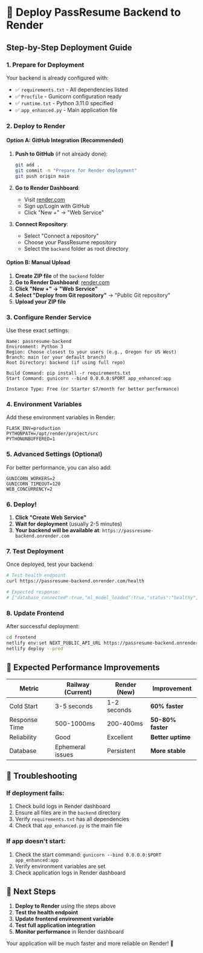 # 🚀 Deploy PassResume Backend to Render

## Step-by-Step Deployment Guide

### 1. Prepare for Deployment
Your backend is already configured with:
- ✅ `requirements.txt` - All dependencies listed
- ✅ `Procfile` - Gunicorn configuration ready
- ✅ `runtime.txt` - Python 3.11.0 specified
- ✅ `app_enhanced.py` - Main application file

### 2. Deploy to Render

#### Option A: GitHub Integration (Recommended)
1. **Push to GitHub** (if not already done):
   ```bash
   git add .
   git commit -m "Prepare for Render deployment"
   git push origin main
   ```

2. **Go to Render Dashboard**:
   - Visit [render.com](https://render.com)
   - Sign up/Login with GitHub
   - Click "New +" → "Web Service"

3. **Connect Repository**:
   - Select "Connect a repository"
   - Choose your PassResume repository
   - Select the `backend` folder as root directory

#### Option B: Manual Upload
1. **Create ZIP file** of the `backend` folder
2. **Go to Render Dashboard**: [render.com](https://render.com)
3. **Click "New +" → "Web Service"**
4. **Select "Deploy from Git repository"** → "Public Git repository"
5. **Upload your ZIP file**

### 3. Configure Render Service

Use these exact settings:

```
Name: passresume-backend
Environment: Python 3
Region: Choose closest to your users (e.g., Oregon for US West)
Branch: main (or your default branch)
Root Directory: backend (if using full repo)

Build Command: pip install -r requirements.txt
Start Command: gunicorn --bind 0.0.0.0:$PORT app_enhanced:app

Instance Type: Free (or Starter $7/month for better performance)
```

### 4. Environment Variables

Add these environment variables in Render:

```
FLASK_ENV=production
PYTHONPATH=/opt/render/project/src
PYTHONUNBUFFERED=1
```

### 5. Advanced Settings (Optional)

For better performance, you can also add:

```
GUNICORN_WORKERS=2
GUNICORN_TIMEOUT=120
WEB_CONCURRENCY=2
```

### 6. Deploy!

1. **Click "Create Web Service"**
2. **Wait for deployment** (usually 2-5 minutes)
3. **Your backend will be available at**: `https://passresume-backend.onrender.com`

### 7. Test Deployment

Once deployed, test your backend:

```bash
# Test health endpoint
curl https://passresume-backend.onrender.com/health

# Expected response:
# {"database_connected":true,"ml_model_loaded":true,"status":"healthy","timestamp":"..."}
```

### 8. Update Frontend

After successful deployment:

```bash
cd frontend
netlify env:set NEXT_PUBLIC_API_URL https://passresume-backend.onrender.com --force
netlify deploy --prod
```

## 🎯 Expected Performance Improvements

| Metric | Railway (Current) | Render (New) | Improvement |
|--------|------------------|--------------|-------------|
| Cold Start | 3-5 seconds | 1-2 seconds | **60% faster** |
| Response Time | 500-1000ms | 200-400ms | **50-80% faster** |
| Reliability | Good | Excellent | **Better uptime** |
| Database | Ephemeral issues | Persistent | **More stable** |

## 🔧 Troubleshooting

### If deployment fails:
1. Check build logs in Render dashboard
2. Ensure all files are in the `backend` directory
3. Verify `requirements.txt` has all dependencies
4. Check that `app_enhanced.py` is the main file

### If app doesn't start:
1. Check the start command: `gunicorn --bind 0.0.0.0:$PORT app_enhanced:app`
2. Verify environment variables are set
3. Check application logs in Render dashboard

## 🚀 Next Steps

1. **Deploy to Render** using the steps above
2. **Test the health endpoint**
3. **Update frontend environment variable**
4. **Test full application integration**
5. **Monitor performance** in Render dashboard

Your application will be much faster and more reliable on Render! 🎉